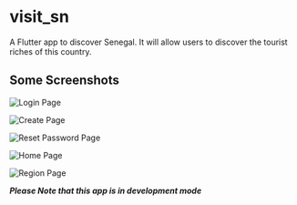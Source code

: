 # visit_sn

A Flutter app to discover Senegal. It will allow users to discover the tourist riches of this country.

## Some Screenshots

![Login Page](https://lh3.googleusercontent.com/LFXFkbqMAlP_hsoj5-WHYcFHdzeVurxkYQgb9NED-HGIOd3JGvjrgsdCQciE9cnLnok=w2400)

![Create Page](https://lh5.googleusercontent.com/0DkHke7tOS2M577nxX0sykeH7WHz3pnNo9gMAwuD3rGTfDFncYpse9yEbHpFPYUvqDw=w2400)

![Reset Password Page](https://lh5.googleusercontent.com/lHoxPWem6i4UHY1-7daXv_hjI8DEIxIEiUM9Wivvo2bwX6IKeU7B_X63x5Bief__N54=w2400)

![Home Page](https://lh4.googleusercontent.com/7LOsK3tI6zKns4gS64ooDry7jMAkY1VcrvqQ5uGCmqSyhTWf-0W0pov-8zYn9L8pMH8=w2400)

![Region Page](https://lh4.googleusercontent.com/VOd8kxo4WLSWJ6G-3_oyMJ1HxQCJyuThiUT2Xr_KNzDv9_gyEy_vrLVfefwhw9OWmL0=w2400)



***Please Note that this app is in development mode***


